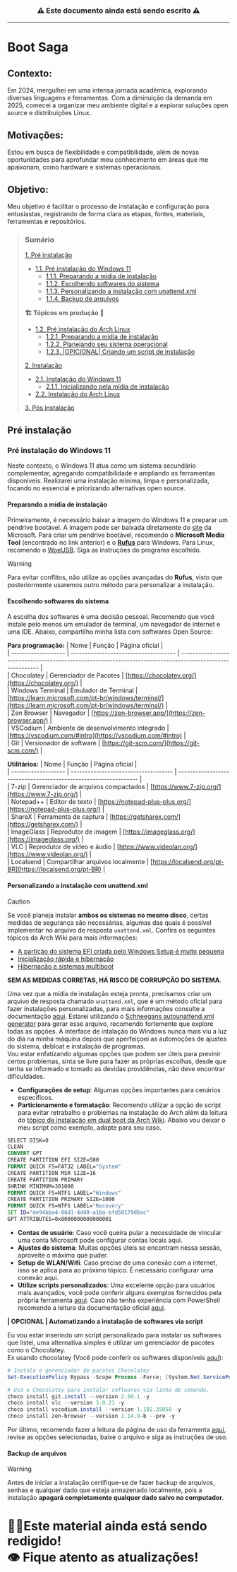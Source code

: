 <h3 align=center> ⚠️ Este documento ainda está sendo escrito ⚠️  </h2>

***
# Boot Saga

## Contexto:
Em 2024, mergulhei em uma intensa jornada acadêmica, explorando diversas linguagens e ferramentas. Com a diminuição da demanda em 2025, comecei a organizar meu ambiente digital e a explorar soluções open source e distribuições Linux.

## Motivações:
Estou em busca de flexibilidade e compatibilidade, além de novas oportunidades para aprofundar meu conhecimento em áreas que me apaixonam, como hardware e sistemas operacionais.

## Objetivo:
Meu objetivo é facilitar o processo de instalação e configuração para entusiastas, registrando de forma clara as etapas, fontes, materiais, ferramentas e repositórios.

> ### Sumário  
> [1. Pré instalação](#pr%C3%A9-instala%C3%A7%C3%A3o)  
> * [1.1. Pré instalação do Windows 11](#pr%C3%A9-instala%C3%A7%C3%A3o-do-windows-11)  
>   * [1.1.1. Preparando a mídia de instalação](#preparando-a-m%C3%ADdia-de-instala%C3%A7%C3%A3o)  
>   * [1.1.2. Escolhendo softwares do sistema](#escolhendo-softwares-do-sistema)  
>   * [1.1.3. Personalizando a instalação com unattend.xml](#personalizando-a-instala%C3%A7%C3%A3o-com-unattendxml)
>   * [1.1.4. Backup de arquivos](#backup-de-arquivos)
> 
> **🏗️ Tópicos em produção 🚧**
> 
> * [1.2. Pré instalação do Arch Linux]()  
>   * [1.2.1. Preparando a mídia de instalação]()
>   * [1.2.2. Planejando seu sistema operacional]()
>   * [1.2.3. |OPICIONAL| Criando um script de instalação]()
>
> [2. Instalação]()  
> * [2.1. Instalação do Windows 11]()
>   * [2.1.1. Inicializando pela mídia de instalação]()  
> * [2.2. Instalação do Arch Linux]()
>
> [3. Pós instalação]()  

## Pré instalação

### Pré instalação do Windows 11

Neste contexto, o Windows 11 atua como um sistema secundário complementar, agregando compatibilidade e ampliando as ferramentas disponíveis. Realizarei uma instalação mínima, limpa e personalizada, focando no essencial e priorizando alternativas open source.

#### Preparando a mídia de instalação

Primeiramente, é necessário baixar a imagem do Windows 11 e preparar um pendrive bootável. A imagem pode ser baixada diretamente do [site](https://www.microsoft.com/pt-br/software-download/windows11) da Microsoft. Para criar um pendrive bootável, recomendo o **Microsoft Media Tool** (encontrado no link anterior) e o [**Rufus**](https://rufus.ie/pt_BR/) para Windows. Para Linux, recomendo o [WoeUSB](https://github.com/WoeUSB/WoeUSB). Siga as instruções do programa escolhido.
> [!WARNING]  
> Para evitar conflitos, não utilize as opções avançadas do **Rufus**, visto que posteriormente usaremos outro método para personalizar a instalação.

#### Escolhendo softwares do sistema

A escolha dos softwares é uma decisão pessoal. Recomendo que você instale pelo menos um emulador de terminal, um navegador de internet e uma IDE. Abaixo, compartilho minha lista com softwares Open Source:

**Para programação:**
| Nome                | Função                                | Página oficial                                                                                             |  
| ------------------- | ------------------------------------- | ---------------------------------------------------------------------------------------------------------- |  
| Chocolatey          | Gerenciador de Pacotes                | [https://chocolatey.org/](https://chocolatey.org/)                                                         |  
| Windows Terminal    | Emulador de Terminal                  | [https://learn.microsoft.com/pt-br/windows/terminal/](https://learn.microsoft.com/pt-br/windows/terminal/) |  
| Zen Browser         | Navegador                             | [https://zen-browser.app/](https://zen-browser.app/)                                                       |  
| VSCodium            | Ambiente de desenvolvimento integrado | [https://vscodium.com/#intro](https://vscodium.com/#intro)                                                 |  
| Git                 | Versionador de software               | [https://git-scm.com/](https://git-scm.com/)                                                               |  

**Utilitários:**
| Nome                | Função                               | Página oficial                                                   |  
| ------------------- | ------------------------------------ | ---------------------------------------------------------------- |  
| 7-zip               | Gerenciador de arquivos compactados  | [https://www.7-zip.org/](https://www.7-zip.org/)                 |  
| Notepad++           | Editor de texto                      | [https://notepad-plus-plus.org/](https://notepad-plus-plus.org/) |  
| ShareX              | Ferramenta de captura                | [https://getsharex.com/](https://getsharex.com/)                 |  
| ImageGlass          | Reprodutor de imagem                 | [https://imageglass.org/](https://imageglass.org/)               |  
| VLC                 | Reprodutor de vídeo e áudio          | [https://www.videolan.org/](https://www.videolan.org/)           |  
| Localsend           | Compartilhar arquivos localmente     | [https://localsend.org/pt-BR](https://localsend.org/pt-BR)       |  

#### Personalizando a instalação com unattend.xml

> [!CAUTION]  
> Se você planeja instalar **ambos os sistemas no mesmo disco**, certas medidas de segurança são necessárias, algumas das quais é possível implementar no arquivo de resposta `unattend.xml`. Confira os seguintes tópicos da Arch Wiki para mais informações:
> * [A partição do sistema EFI criada pelo Windows Setup é muito pequena](https://wiki.archlinux.org/title/Dual_boot_with_Windows#The_EFI_system_partition_created_by_Windows_Setup_is_too_small)
> * [Inicialização rápida e hibernação](https://wiki.archlinux.org/title/Dual_boot_with_Windows#Fast_Startup_and_hibernation)
> * [Hibernação e sistemas multiboot](https://wiki.archlinux.org/title/EFI_system_partition#Hibernation_and_multi_boot_systems)
>
> **SEM AS MEDIDAS CORRETAS, HÁ RISCO DE CORRUPÇÃO DO SISTEMA**.

Uma vez que a mídia de instalação esteja pronta, precisamos criar um arquivo de resposta chamado `unattend.xml`, que é um método oficial para fazer instalações personalizadas, para mais informações consulte a documentação [aqui](https://learn.microsoft.com/pt-br/windows-hardware/manufacture/desktop/update-windows-settings-and-scripts-create-your-own-answer-file-sxs?view=windows-11). Estarei utilizando o [Schneegans autounattend.xml generator](https://schneegans.de/windows/unattend-generator/?) para gerar esse arquivo, recomendo fortemente que explore todas as opções. A interface de intalação do Windows nunca mais viu a luz do dia na minha máquina depois que aperfeiçoei as automoções de ajustes do sistema, debloat e instalação de programas.  
Vou estar enfatizando algumas opções que podem ser úteis para previnir certos problemas, sinta se livre para fazer as próprias escolhas, desde que tenha se informado e tomado as devidas providências, não deve encontrar dificuldades.  
* **Configurações de setup**: Algumas opções importantes para cenários específicos.
* **Particionamento e formatação**: Recomendo utilizar a opção de script para evitar retrabalho e problemas na instalação do Arch além da leitura do [tópico de instalação em dual boot da Arch Wiki](https://wiki.archlinux.org/title/Dual_boot_with_Windows#Installation). Abaixo vou deixar o meu script como exemplo, adapte para seu caso.
```cmd
SELECT DISK=0
CLEAN
CONVERT GPT
CREATE PARTITION EFI SIZE=580
FORMAT QUICK FS=FAT32 LABEL="System"
CREATE PARTITION MSR SIZE=16
CREATE PARTITION PRIMARY
SHRINK MINIMUM=301000
FORMAT QUICK FS=NTFS LABEL="Windows"
CREATE PARTITION PRIMARY SIZE=1000
FORMAT QUICK FS=NTFS LABEL="Recovery"
SET ID="de94bba4-06d1-4d40-a16a-bfd50179d6ac"
GPT ATTRIBUTES=0x8000000000000001
```
* **Contas de usuário**: Caso você queira pular a necessidade de vincular uma conta Microsoft pode configurar contas locais aqui.
* **Ajustes do sistema**: Muitas opções úteis se encontram nessa sessão, aproveite o máximo que puder.
* **Setup de WLAN/Wifi**: Caso precise de uma conexão com a internet, isso se aplica para ao próximo tópico. É necessário configurar uma conexão aqui.
* **Utilize scripts personalizados**: Uma excelente opção para usuários mais avançados, você pode conferir alguns exemplos fornecidos pela própria ferramenta [aqui](https://schneegans.de/windows/unattend-generator/samples/). Caso não tenha experiência com PowerShell recomendo a leitura da documentação oficial [aqui](https://learn.microsoft.com/en-us/powershell/).

**| OPCIONAL | Automatizando a instalação de softwares via script**

Eu vou estar inserindo um script personalizado para instalar os softwares que listei, uma alternativa simples é utilizar um gerenciador de pacotes como o Chocolatey.  
Ex usando chocolatey (Você pode conferir os softwares disponíveis [aqui](https://community.chocolatey.org/packages)):
```ps1
# Instala o gerenciador de pacotes Chocolatey
Set-ExecutionPolicy Bypass -Scope Process -Force; [System.Net.ServicePointManager]::SecurityProtocol = [System.Net.ServicePointManager]::SecurityProtocol -bor 3072; iwr https://community.chocolatey.org/install.ps1 -UseBasicParsing | iex

# Usa o Chocolatey para instalar softwares via linha de comando.
choco install git.install --version 2.50.1 -y
choco install vlc --version 3.0.21 -y
choco install vscodium.install --version 1.102.35058 -y
choco install zen-browser --version 1.14.9-b --pre -y
```

Por último, recomendo fazer a leitura da página de uso da ferramenta [aqui](https://schneegans.de/windows/unattend-generator/usage/), revise as opções selecionadas, baixe o arquivo e siga as instruções de uso.

#### Backup de arquivos

> [!WARNING]
> Antes de iniciar a instalação certifique-se de fazer backup de arquivos, senhas e qualquer dado que esteja armazenado localmente, pois a instalação **apagará completamente qualquer dado salvo no computador**.

<h1>👷‍♂️Este material ainda está sendo redigido!<br /> 👁️ Fique atento as atualizações!</h1>
